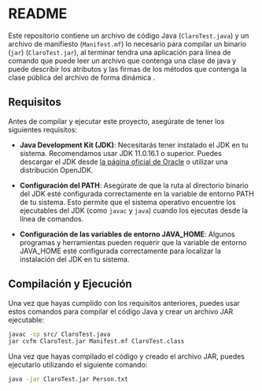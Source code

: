 # README

Este repositorio contiene un archivo de código Java (`ClaroTest.java`) y un archivo de manifiesto (`Manifest.mf`) lo necesario para compilar un binario (`jar`) (`ClaroTest.jar`), al terminar tendra una aplicación
para línea de comando que puede leer un archivo que contenga una clase de java y puede describir los atributos y las firmas de los métodos que contenga la clase pública del archivo de forma dinámica .
## Requisitos

Antes de compilar y ejecutar este proyecto, asegúrate de tener los siguientes requisitos:

- **Java Development Kit (JDK)**: Necesitarás tener instalado el JDK en tu sistema. Recomendamos usar JDK 11.0.16.1 o superior. Puedes descargar el JDK desde [la página oficial de Oracle](https://www.oracle.com/java/technologies/javase-jdk11-downloads.html) o utilizar una distribución OpenJDK.

- **Configuración del PATH**: Asegúrate de que la ruta al directorio binario del JDK esté configurada correctamente en la variable de entorno PATH de tu sistema. Esto permite que el sistema operativo encuentre los ejecutables del JDK (como `javac` y `java`) cuando los ejecutas desde la línea de comandos.

- **Configuración de las variables de entorno JAVA_HOME**: Algunos programas y herramientas pueden requerir que la variable de entorno JAVA_HOME esté configurada correctamente para localizar la instalación del JDK en tu sistema.

## Compilación y Ejecución

Una vez que hayas cumplido con los requisitos anteriores, puedes usar estos comandos para compilar el código Java y crear un archivo JAR ejecutable:

```bash
javac -cp src/ ClaroTest.java
jar cvfm ClaroTest.jar Manifest.mf ClaroTest.class
```
Una vez que hayas compilado el código y creado el archivo JAR, puedes ejecutarlo utilizando el siguiente comando:
```bash
java -jar ClaroTest.jar Person.txt
```
